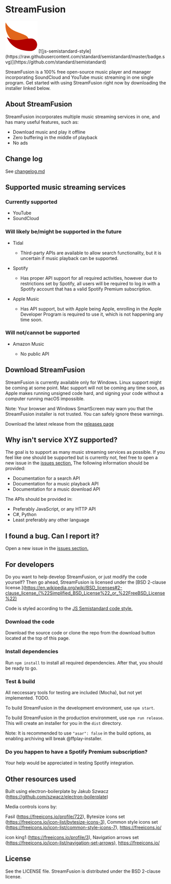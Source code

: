 # StreamFusion
<img src="https://github.com/K1GOL/StreamFusion/blob/main/resources/icons/128x128.png" width="100" height="100">
[![js-semistandard-style](https://raw.githubusercontent.com/standard/semistandard/master/badge.svg)](https://github.com/standard/semistandard)

StreamFusion is a 100% free open-source music player and manager incorporating SoundCloud and YouTube music streaming in one single program. Get started with using StreamFusion right now by downloading the installer linked below.

## About StreamFusion

StreamFusion incorporates multiple music streaming services in one, and has many useful features, such as:
* Download music and play it offline
* Zero buffering in the middle of playback
* No ads

## Change log

See [changelog.md](https://github.com/K1GOL/StreamFusion/blob/main/changelog.md)

## Supported music streaming services

### Currently supported

* YouTube
* SoundCloud

### Will likely be/might be supported in the future

* Tidal

  * Third-party APIs are available to allow search functionality, but it is uncertain if music playback can be supported.

* Spotify

  * Has proper API support for all required activities, however due to restrictions set by Spotify, all users will be required to log in with a Spotify account that has a valid Spotify Premium subscription.

* Apple Music

  * Has API support, but with Apple being Apple, enrolling in the Apple Developer Program is required to use it, which is not happening any time soon.

### Will not/cannot be supported

* Amazon Music

  * No public API

## Download StreamFusion

StreamFusion is currently available only for Windows. Linux support might be coming at some point. Mac support will not be coming any time soon, as Apple makes running unsigned code hard, and signing your code without a computer running macOS impossible.

Note: Your browser and Windows SmartScreen may warn you that the StreamFusion installer is not trusted. You can safely ignore these warnings.

Download the latest release from the [releases page](https://github.com/K1GOL/StreamFusion/releases)

## Why isn't service XYZ supported?

The goal is to support as many music streaming services as possible. If you feel like one should be supported but is currently not, feel free to open a new issue in the [issues section.](https://github.com/K1GOL/StreamFusion/issues) The following information should be provided:
* Documentation for a search API
* Documentation for a music playback API
* Documentation for a music download API

The APIs should be provided in:
* Preferably JavaScript, or any HTTP API
* C#, Python
* Least preferably any other language

## I found a bug. Can I report it?

Open a new issue in the [issues section.](https://github.com/K1GOL/StreamFusion/issues)

## For developers

Do you want to help develop StreamFusion, or just modify the code yourself? Then go ahead, StreamFusion is licensed under the [BSD 2-clause license.](https://en.wikipedia.org/wiki/BSD_licenses#2-clause_license_(%22Simplified_BSD_License%22_or_%22FreeBSD_License%22)

Code is styled according to the [JS Semistandard code style.](https://github.com/standard/semistandard)

### Download the code

Download the source code or clone the repo from the download button located at the top of this page.

### Install dependencies

Run `npm install` to install all required dependencies. After that, you should be ready to go.

### Test & build

All neccessary tools for testing are included (Mocha), but not yet implemented. TODO.

To build StreamFusion in the development environment, use `npm start`.

To build StreamFusion in the production environment, use `npm run release`. This will create an installer for you in the `dist` directory.

Note: It is recommended to use `"asar": false` in the build options, as enabling archiving will break @ffplay-installer.

### Do you happen to have a Spotify Premium subscription?

Your help would be appreciated in testing Spotify integration.

## Other resources used

Built using electron-boilerplate by Jakub Szwacz (https://github.com/szwacz/electron-boilerplate)

Media controls icons by:

  Fasil (https://freeicons.io/profile/722), Bytesize icons set (https://freeicons.io/icon-list/bytesize-icons-3), Common style icons set (https://freeicons.io/icon-list/common-style-icons-7), https://freeicons.io/

icon king1 (https://freeicons.io/profile/3), Navigation arrows set (https://freeicons.io/icon-list/navigation-set-arrows), https://freeicons.io/

## License

See the LICENSE file. StreamFusion is distributed under the BSD 2-clause license.
